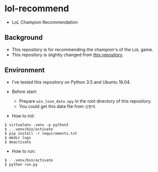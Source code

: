 # lol-recommend
* LoL Champion Recommendation

## Background
* This repository is for recommending the champion's of the LoL game.
* This repository is slightly changed from [this repository](https://github.com/JoonyoungYi/BiasedMF-tensorflow).


## Environment
* I've tested this repository on Python 3.5 and Ubuntu 16.04.

* Before start:
  * Prepare `win_lose_data.npy` in the root directory of this repository.
  * You could get this data file from `신현석`.

* How to init:
```
$ virtualenv .venv -p python3
$ . .venv/bin/activate
$ pip install -r requirements.txt
$ mkdir logs
$ deactivate
```

* How to run:
```
$ . .venv/bin/activate
$ python run.py
```

